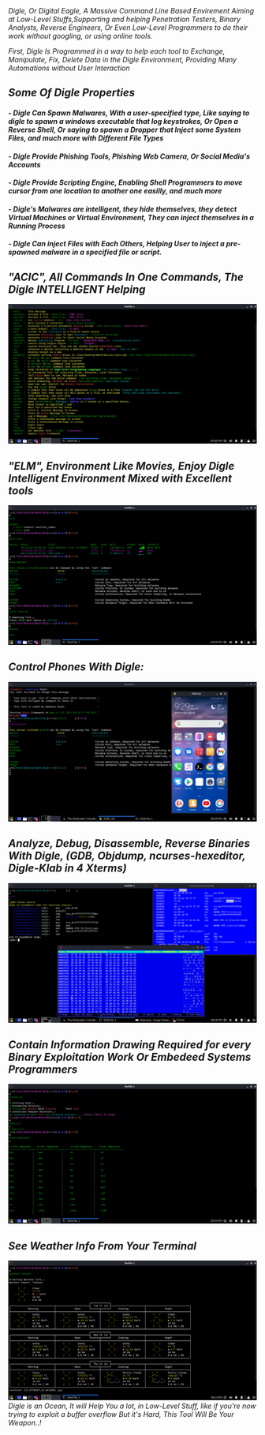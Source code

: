 <i src=media/sct/Digle2.png>
Digle, Or Digital Eagle, A Massive Command Line Based Envirement Aiming at Low-Level Stuffs,Supporting and helping Penetration Testers, Binary Analysts, Reverse Engineers, Or Even Low-Level Programmers to do their work without googling, or using online tools.

First, Digle Is Programmed in a way to help each tool to Exchange, Manipulate, Fix, Delete Data in the Digle Environment, Providing Many Automations without User Interaction

<h2>Some Of Digle Properties</h2>
<h4>- Digle Can Spawn Malwares, With a user-specified type, Like saying to digle to spawn a windows executable that log keystrokes, Or Open a Reverse Shell, Or saying to spawn a Dropper that Inject some System Files, and much more with Different File Types</h4>

<h4>- Digle Provide Phishing Tools, Phishing Web Camera, Or Social Media's Accounts</h4>
<h4>- Digle Provide Scripting Engine, Enabling Shell Programmers to move cursor from one location to another one easilly, and much more </h4>
<h4>- Digle's Malwares are intelligent, they hide themselves, they detect Virtual Machines or Virtual Environment, They can inject themselves in a Running Process</h4>
<h4>- Digle Can inject Files with Each Others, Helping User to inject a pre-spawned malware in a specified file or script.</h4>
<h2> "ACIC", All Commands In One Commands, The Digle INTELLIGENT Helping </h2>
<img src=media/sct/5.png>
<h2> "ELM", Environment Like Movies, Enjoy Digle Intelligent Environment Mixed with Excellent tools</h2>
<img src=media/sct/3.png>
<h2> Control Phones With Digle: </h2>

<img src=media/sct/1.png>

<h2> Analyze, Debug, Disassemble, Reverse Binaries With Digle, (GDB, Objdump, ncurses-hexeditor, Digle-Klab in 4 Xterms)</h2>
<img src=media/sct/2.png>
<h2>Contain Information Drawing Required for every Binary Exploitation Work Or Embedeed Systems Programmers</h2> 
<img src=media/sct/6.png>
<h2>See Weather Info From Your Terminal</h2>
<img src=media/sct/7.png>
Digle is an Ocean, It will Help You a lot, in Low-Level Stuff, like if you're now trying to exploit a buffer overflow But it's Hard, This Tool Will Be Your Weapon..!
